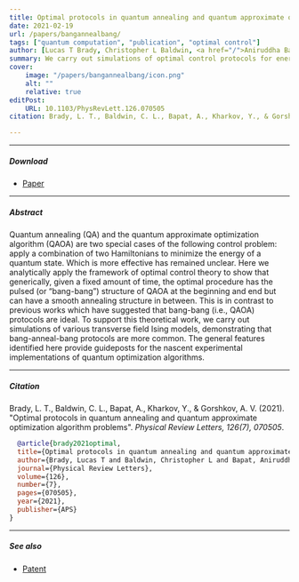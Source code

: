 ```yaml
---
title: Optimal protocols in quantum annealing and quantum approximate optimization algorithm problems 
date: 2021-02-19
url: /papers/bangannealbang/
tags: ["quantum computation", "publication", "optimal control"]
author: [Lucas T Brady, Christopher L Baldwin, <a href="/">Aniruddha Bapat</a>, Yaroslav Kharkov, Alexey V Gorshkov]
summary: We carry out simulations of optimal control protocols for energy minimization on various transverse field Ising models, demonstrating that optimal protocols typically exhibit a bang-anneal-bang pattern.  
cover:
    image: "/papers/bangannealbang/icon.png"
    alt: ""
    relative: true
editPost:
    URL: 10.1103/PhysRevLett.126.070505
citation: Brady, L. T., Baldwin, C. L., Bapat, A., Kharkov, Y., & Gorshkov, A. V. (2021). "Optimal protocols in quantum annealing and quantum approximate optimization algorithm problems". *Physical Review Letters, 126(7), 070505*.

---
```



---

##### Download

- [Paper](/papers/bangannealbang/paper.pdf)

---

##### Abstract

Quantum annealing (QA) and the quantum approximate optimization algorithm (QAOA) are two special cases of the following control problem: apply a combination of two Hamiltonians to minimize the energy of a quantum state. Which is more effective has remained unclear. Here we analytically apply the framework of optimal control theory to show that generically, given a fixed amount of time, the optimal procedure has the pulsed (or “bang-bang”) structure of QAOA at the beginning and end but can have a smooth annealing structure in between. This is in contrast to previous works which have suggested that bang-bang (i.e., QAOA) protocols are ideal. To support this theoretical work, we carry out simulations of various transverse field Ising models, demonstrating that bang-anneal-bang protocols are more common. The general features identified here provide guideposts for the nascent experimental implementations of quantum optimization algorithms.

---

##### Citation

Brady, L. T., Baldwin, C. L., Bapat, A., Kharkov, Y., & Gorshkov, A. V. (2021). "Optimal protocols in quantum annealing and quantum approximate optimization algorithm problems". *Physical Review Letters, 126(7), 070505*.

```BibTeX
  @article{brady2021optimal,
  title={Optimal protocols in quantum annealing and quantum approximate optimization algorithm problems},
  author={Brady, Lucas T and Baldwin, Christopher L and Bapat, Aniruddha and Kharkov, Yaroslav and Gorshkov, Alexey V},
  journal={Physical Review Letters},
  volume={126},
  number={7},
  pages={070505},
  year={2021},
  publisher={APS}
}
```

---

##### See also

+ [Patent](/papers/babpatent/)
